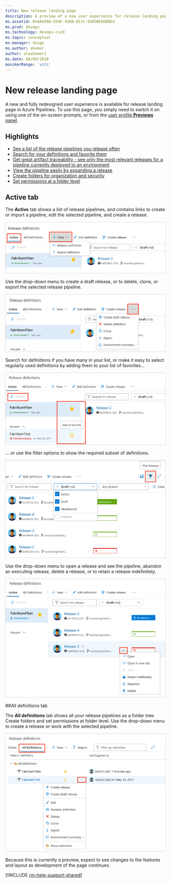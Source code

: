 ```yaml
---
title: New release landing page
description: A preview of a new user experience for release landing page on Azure Pipelines
ms.assetid: D44A450A-CD4F-42EB-B11C-95D5BE6DBBE4
ms.prod: devops
ms.technology: devops-cicd
ms.topic: conceptual
ms.manager: douge
ms.author: ahomer
author: alexhomer1
ms.date: 04/09/2018
monikerRange: 'vsts'
---
```


# New release landing page

A new and fully redesigned user experience is available for release landing page in Azure Pipelines.
To use this page, you simply need to switch it on using one of the on-screen prompts,
or from the [user profile **Previews** panel](../../project/navigation/preview-features.md#enable-features-for-your-use).

## Highlights

* [See a list of the release pipelines you release often](#listdefs)
* [Search for your definitions and favorite them](#favorite) 
* [Get great artifact traceability - see only the most relevant releases for a pipeline currently deployed to an environment](#filter) 
* [View the pipeline easily by expanding a release](#pipeline)
* [Create folders for organization and security](#folders)
* [Set permissions at a folder level](#folders)

## Active tab

<a name="listdefs"></a>
The **Active** tab shows a list of release pipelines, and contains links to create or import a pipeline,
edit the selected pipeline, and create a release.

![](_img/releases-page/1.png)

Use the drop-down menu to create a draft release, or to delete, clone, or export the selected release pipeline.

![](_img/releases-page/2.png)

<a name="favorite"></a>
Search for definitions if you have many in your list, or make it easy to select regularly used definitions by adding them to your list of favorites...

![](_img/releases-page/3.png)

<a name="filter"></a>
... or use the filter options to show the required subset of definitions.

![](_img/releases-page/4.png)

<a name="pipeline"></a>
Use the drop-down menu to open a release and see the pipeline, abandon an executing release, delete a release, or to retain a release indefinitely.

![](_img/releases-page/5.png)

##All definitions tab

<a name="folders"></a>
The **All definitions** tab shows all your release pipelines as a folder tree.
Create folders and set permissions at folder level.
Use the drop-down menu to create a release or work with the selected pipeline.

![](_img/releases-page/6.png)

Because this is currently a preview, expect to see changes to the features and layout as development of the page continues.

[!INCLUDE [rm-help-support-shared](../_shared/rm-help-support-shared.md)]
